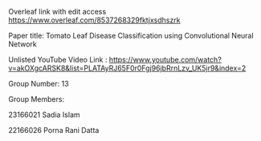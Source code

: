 Overleaf link with edit access https://www.overleaf.com/8537268329fktjxsdhszrk

Paper title: Tomato Leaf Disease Classification using Convolutional Neural Network

Unlisted YouTube Video Link : https://www.youtube.com/watch?v=akOXgcARSK8&list=PLATAyRJ65F0r0Fgj96jbRrnLzv_UK5jr9&index=2

Group Number: 13

Group Members:

23166021 Sadia Islam

22166026 Porna Rani Datta
